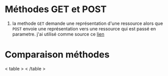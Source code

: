 # Méthodes GET et POST
1) la methode `GET` demande une représentation d'une ressource alors que `POST` envoie une représentation vers une ressource qui est passé en parametre.
j'ai utilisé comme source ce [lien](https://developer.mozilla.org/fr/docs/Web/HTTP/Methods)
# Comparaison méthodes
< table > < /table >
